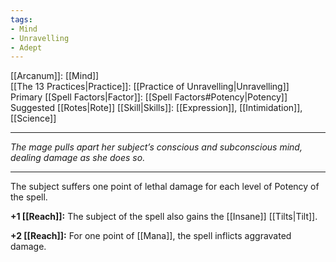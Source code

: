 ```yaml
---
tags:
- Mind
- Unravelling
- Adept
---
```


[[Arcanum]]: [[Mind]]\
[[The 13 Practices|Practice]]: [[Practice of Unravelling|Unravelling]]\
Primary [[Spell Factors|Factor]]: [[Spell Factors#Potency|Potency]]\
Suggested [[Rotes|Rote]] [[Skill|Skills]]: [[Expression]], [[Intimidation]], [[Science]]

---

_The mage pulls apart her subject’s conscious and subconscious mind, dealing damage as she does so._

---

The subject suffers one point of lethal damage for each level of Potency of the spell.

**+1 [[Reach]]:** The subject of the spell also gains the [[Insane]] [[Tilts|Tilt]].

**+2 [[Reach]]:** For one point of [[Mana]], the spell inflicts aggravated damage.